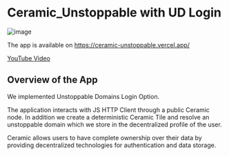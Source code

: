 # Ceramic_Unstoppable with UD Login


![image](https://user-images.githubusercontent.com/66903336/146200677-e9ec8969-19cb-43cc-a2b0-5b6ccc7a3411.png)


The app is available on https://ceramic-unstoppable.vercel.app/

[YouTube Video](https://youtu.be/IVo6tN8BpOY)

## Overview of the App

We implemented Unstoppable Domains Login Option.

The application interacts with JS HTTP Client through a public Ceramic node. In addition we create a deterministic Ceramic Tile and resolve an unstoppable domain which we store in the decentralized profile of the user.

Ceramic allows users to have complete ownership over their data by providing decentralized technologies for authentication and data storage.
